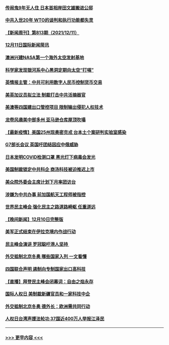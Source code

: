 #### [传闹鬼9年无人住 日本首相岸田文雄搬进公邸](../pages/prog202/a103291582.md?t=12121250) 
#### [中共入世20年 WTO的谈判和执行功能都失灵](../pages/prog202/a103291396.md?t=12121250) 
#### [【新闻周刊】第813期（2021/12/11）](../pages/prog202/a103291518.md?t=12121250) 
#### [12月11日国际新闻简讯](../pages/prog202/a103291405.md?t=12121250) 
#### [澳洲兴建NASA第一个海外太空发射基地](../pages/prog202/a103291397.md?t=12121250) 
#### [科学家发现银河系中心黑洞定期向太空“打嗝”](../pages/prog202/a103291115.md?t=12121250) 
#### [英情报主管：中共可利用数字人民币控制货币交易](../pages/prog202/a103291324.md?t=12121250) 
#### [美英加议员拟立法 制裁打击中共活摘器官](../pages/prog202/a103291304.md?t=12121250) 
#### [美澳等四国建出口管控项目 限制输出侵犯人权技术](../pages/prog202/a103291284.md?t=12121250) 
#### [龙卷风袭美中部多州 亚马逊仓库屋顶吹塌](../pages/prog202/a103291242.md?t=12121250) 
#### [【最新疫情】美国25州现奥密克戎 台本土个案研判实验室感染](../pages/prog202/a103291249.md?t=12121250) 
#### [G7部长会议 英国吁团结因应中俄威胁](../pages/prog202/a103291233.md?t=12121250) 
#### [日本发明COVID检测口罩 黑光灯下病毒会发光](../pages/prog202/a103291133.md?t=12121250) 
#### [美国制裁锁定中共科企 商汤科技被迫推迟上市](../pages/prog202/a103291094.md?t=12121250) 
#### [美众院外委会主席计划下月率团访台](../pages/prog202/a103291058.md?t=12121250) 
#### [涉嫌为中共办事 前加国航天工程师被指控](../pages/prog202/a103290778.md?t=12121250) 
#### [世界民主峰会 强化民主之路道路崎岖 任重道远](../pages/prog202/a103290944.md?t=12121250) 
#### [【晚间新闻】12月10日完整版](../pages/prog202/a103290928.md?t=12121250) 
#### [美军正式结束在伊拉克境内作战行动](../pages/prog202/a103290595.md?t=12121250) 
#### [民主峰会演讲 罗冠聪吁港人坚持 ](../pages/prog202/a103290755.md?t=12121250) 
#### [外交抵制北京冬奥 哪些国家入列 一文看懂](../pages/prog202/a103290878.md?t=12121250) 
#### [四国联合声明 遏制向专制国家出口高科技](../pages/prog202/a103290591.md?t=12121250) 
#### [【直播】拜登民主峰会闭幕词：自由之焰永存](../pages/prog202/a103290832.md?t=12121250) 
#### [国际人权日 美制裁新疆官员和一家科技中企](../pages/prog202/a103290400.md?t=12121250) 
#### [外交抵制北京冬奥 德外长：欧洲需共同行动](../pages/prog202/a103290294.md?t=12121250) 
#### [人权日台湾声援法轮功 37国近400万人举报江泽民](../pages/prog202/a103290296.md?t=12121250) 

----
#### [ >>> 更早内容 <<< ](../indexes/prog202-earlier.md)
